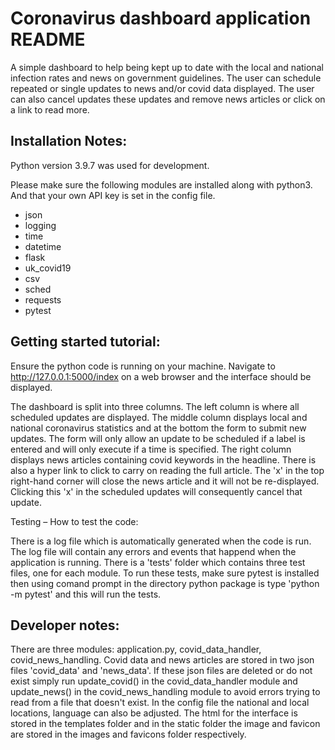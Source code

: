 # Coronavirus dashboard application README

A simple dashboard to help being kept up to date with the local and national infection rates and news on government guidelines. The user can schedule repeated or single updates to news and/or covid data displayed. The user can also cancel updates these updates and remove news articles or click on a link to read more.

## Installation Notes:

Python version 3.9.7 was used for development.

Please make sure the following modules are installed along with python3. And that your own API key is set in the config file.

- json
- logging
- time
- datetime
- flask
- uk\_covid19
- csv
- sched
- requests
- pytest

## Getting started tutorial:

Ensure the python code is running on your machine. Navigate to http://127.0.0.1:5000/index on a web browser and the interface should be displayed.

The dashboard is split into three columns. The left column is where all scheduled updates are displayed. The middle column displays local and national coronavirus statistics and at the bottom the form to submit new updates. The form will only allow an update to be scheduled if a label is entered and will only execute if a time is specified. The right column displays news articles containing covid keywords in the headline. There is also a hyper link to click to carry on reading the full article. The &#39;x&#39; in the top right-hand corner will close the news article and it will not be re-displayed. Clicking this &#39;x&#39; in the scheduled updates will consequently cancel that update.

Testing – How to test the code:

There is a log file which is automatically generated when the code is run. The log file will contain any errors and events that happend when the application is running. There is a &#39;tests&#39; folder which contains three test files, one for each module. To run these tests, make sure pytest is installed then using comand prompt in the directory python package is type &#39;python -m pytest&#39; and this will run the tests.

## Developer notes:

There are three modules: application.py, covid\_data\_handler, covid\_news\_handling. Covid data and news articles are stored in two json files &#39;covid\_data&#39; and &#39;news\_data&#39;. If these json files are deleted or do not exist simply run update\_covid() in the covid\_data\_handler module and update\_news() in the covid\_news\_handling module to avoid errors trying to read from a file that doesn&#39;t exist. In the config file the national and local locations, language can also be adjusted. The html for the interface is stored in the templates folder and in the static folder the image and favicon are stored in the images and favicons folder respectively.